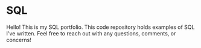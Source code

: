 # SQL
Hello! This is my SQL portfolio. This code repository holds examples of SQL I've written. Feel free to reach out with any questions, comments, or concerns!
